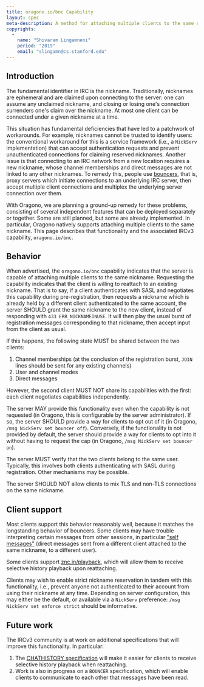 ```yaml
---
title: oragono.io/bnc Capability
layout: spec
meta-description: A method for attaching multiple clients to the same nickname
copyrights:
  -
    name: "Shivaram Lingamneni"
    period: "2019"
    email: "slingamn@cs.stanford.edu"
---
```

## Introduction
The fundamental identifier in IRC is the nickname. Traditionally, nicknames are ephemeral and are claimed upon connecting to the server: one can assume any unclaimed nickname, and closing or losing one's connection surrenders one's claim over the nickname. At most one client can be connected under a given nickname at a time.

This situation has fundamental deficiencies that have led to a patchwork of workarounds. For example, nicknames cannot be trusted to identify users: the conventional workaround for this is a service framework (i.e., a `NickServ` implementation) that can accept authentication requests and prevent unauthenticated connections for claiming reserved nicknames. Another issue is that connecting to an IRC network from a new location requires a new nickname, whose channel memberships and direct messages are not linked to any other nicknames. To remedy this, people use [bouncers](https://en.wikipedia.org/wiki/BNC_%28software%29), that is, proxy servers which initiate connections to an underlying IRC server, then accept multiple client connections and multiplex the underlying server connection over them.

With Oragono, we are planning a ground-up remedy for these problems, consisting of several independent features that can be deployed separately or together. Some are still planned, but some are already implemented. In particular, Oragono natively supports attaching multiple clients to the same nickname. This page describes that functionality and the associated IRCv3 capability, `oragono.io/bnc`.


## Behavior

When advertised, the `oragono.io/bnc` capability indicates that the server is capable of attaching multiple clients to the same nickname. Requesting the capability indicates that the client is willing to reattach to an existing nickname. That is to say, if a client authenticates with SASL and negotiates this capability during pre-registration, then requests a nickname which is already held by a different client authenticated to the same account, the server SHOULD grant the same nickname to the new client, instead of responding with `433 ERR_NICKNAMEINUSE`. It will then play the usual burst of registration messages corresponding to that nickname, then accept input from the client as usual.

If this happens, the following state MUST be shared between the two clients:

1. Channel memberships (at the conclusion of the registration burst, `JOIN` lines should be sent for any existing channels)
1. User and channel modes
1. Direct messages

However, the second client MUST NOT share its capabilities with the first: each client negotiates capabilities independently.

The server MAY provide this functionality even when the capability is not requested (in Oragono, this is configurable by the server administrator). If so, the server SHOULD provide a way for clients to opt out of it (in Oragono, `/msg NickServ set bouncer off`). Conversely, if the functionality is not provided by default, the server should provide a way for clients to opt into it without having to request the cap (in Oragono, `/msg NickServ set bouncer on`).

The server MUST verify that the two clients belong to the same user. Typically, this involves both clients authenticating with SASL during registration. Other mechanisms may be possible.

The server SHOULD NOT allow clients to mix TLS and non-TLS connections on the same nickname.

## Client support

Most clients support this behavior reasonably well, because it matches the longstanding behavior of bouncers. Some clients may have trouble interpreting certain messages from other sessions, in particular ["self messages"](https://defs.ircdocs.horse/info/selfmessages.html) (direct messages sent from a different client attached to the same nickname, to a different user).

Some clients support [znc.in/playback](https://wiki.znc.in/Playback), which will allow them to receive selective history playback upon reattaching.

Clients may wish to enable strict nickname reservation in tandem with this functionality, i.e., prevent anyone not authenticated to their account from using their nickname at any time. Depending on server configuration, this may either be the default, or available via a `NickServ` preference: `/msg NickServ set enforce strict` should be informative.

## Future work

The IRCv3 community is at work on additional specifications that will improve this functionality. In particular:

1. The [CHATHISTORY specification](https://github.com/ircv3/ircv3-specifications/pull/349) will make it easier for clients to receive selective history playback when reattaching.
1. Work is also in progress on a `BOUNCER` specification, which will enable clients to communicate to each other that messages have been read.
